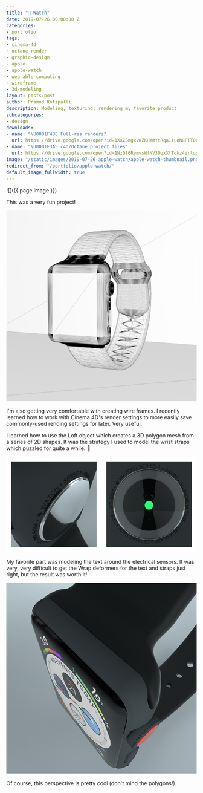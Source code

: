 ```yaml
---
title: " Watch"
date: 2019-07-26 00:00:00 Z
categories:
- portfolio
tags:
- cinema-4d
- octane-render
- graphic-design
- apple
- apple-watch
- wearable-computing
- wireframe
- 3d-modeling
layout: posts/post
author: Pramod Kotipalli
description: Modeling, texturing, rendering my favorite product
subcategories:
- design
downloads:
- name: "\U0001F4BE Full-res renders"
  url: https://drive.google.com/open?id=1XXZSmgxVWZKHemYtRqa1tuoNuFTTQryj
- name: "\U0001F3A5 c4d/Octane project files"
  url: https://drive.google.com/open?id=1NzQf6RymvsWfNV3OqxXfTqkz4irlqpVg
image: "/static/images/2019-07-26-apple-watch/apple-watch-thumbnail.png"
redirect_from: "/portfolio/apple-watch/"
default_image_fullwidth: true
---
```


![]({{ page.image }})

This was a very fun project!

![](/static/images/2019-07-26-apple-watch/apple-watch-A-wireframe.png)

I'm also getting very comfortable with creating wire frames. I recently learned how to work with Cinema 4D's render settings to more easily save commonly-used rending settings for later. Very useful.

I learned how to use the Loft object which creates a 3D polygon mesh from a series of 2D shapes. It was the strategy I used to model the wrist straps which puzzled for quite a while. 🤔

![](/static/images/2019-07-26-apple-watch/apple-watch-sensor-plate-collage.png)

My favorite part was modeling the text around the electrical sensors. It was very, very difficult to get the Wrap deformers for the text and straps just right, but the result was worth it!

![](/static/images/2019-07-26-apple-watch/apple-watch-D.png)

Of course, this perspective is pretty cool (don't mind the polygons!).

